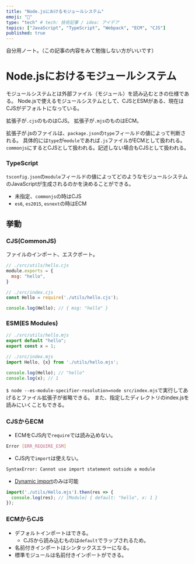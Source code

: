 ```yaml
---
title: "Node.jsにおけるモジュールシステム"
emoji: "🌟"
type: "tech" # tech: 技術記事 / idea: アイデア
topics: ["JavaScript", "TypeScript", "Webpack", "ECM", "CJS"]
published: true
---
```

自分用ノート。（この記事の内容をみて勉強しない方がいいです）
# Node.jsにおけるモジュールシステム
モジュールシステムとは外部ファイル（モジュール）を読み込むときの仕様である。
Node.jsで使えるモジュールシステムとして、CJSとESMがある、現在はCJSがデフォルトになっている。

拡張子が`.cjs`のものはCJS。
拡張子が`.mjs`のものはECM。

拡張子が.jsのファイルは、`package.json`の`type`フィールドの値によって判断される。
具体的には`type`が`module`であれば`.js`ファイルがECMとして扱われる。`commonjs`にするとCJSとして扱われる。記述しない場合もCJSとして扱われる。

### TypeScript
`tsconfig.json`の`module`フィールドの値によってどのようなモジュールシステムのJavaScriptが生成されるのかを決めることができる。
- 未指定、`commonjs`の時はCJS
- `es6`, `es2015`, `esnext`の時はECM

## 挙動
### CJS(CommonJS)
ファイルのインポート、エスクポート。
```js
// ./src/utils/hello.cjs
module.exports = {
  msg: "hello",
}
```
```js
// ./src/index.cjs
const Hello = require('./utils/hello.cjs');

console.log(Hello); // { msg: "hello" }
```
### ESM(ES Modules)
```js
// ./src/utils/hello.mjs
export default "hello";
export const x = 1;
```
```js
// ./src/index.mjs
import Hello, {x} from './utils/hello.mjs';

console.log(Hello); // "hello"
console.log(x); // 1
```

`$ node --es-module-specifier-resolution=node src/index.mjs`で実行してあげるとファイル拡張子が省略できる。
また、指定したディレクトリのindex.jsを読みにいくこともできる。

### CJSからECM
- ECMをCJS内で`require`では読み込めない。
```sh
Error [ERR_REQUIRE_ESM]
```
- CJS内で`import`は使えない。
```sh
SyntaxError: Cannot use import statement outside a module
```
- [Dynamic import](https://ja.javascript.info/modules-dynamic-imports)のみは可能
```js
import('./utils/Hello.mjs').then(res => {
  console.log(res); // [Module] { default: "hello", x: 1 }
});
```
### ECMからCJS
- デフォルトインポートはできる。
  * CJSから読み込むものは`default`でラップされるため。
- 名前付きインポートはシンタックスエラーになる。
- 標準モジュールは名前付きインポートができる。
